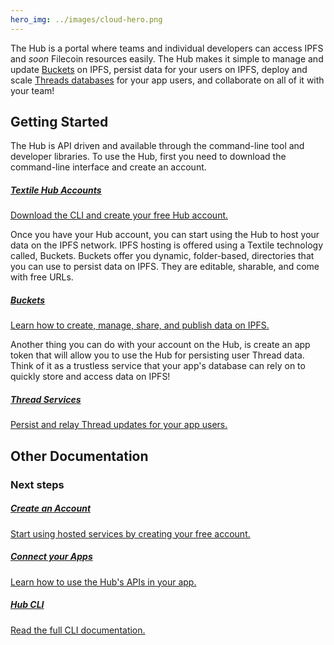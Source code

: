 ```yaml
---
hero_img: ../images/cloud-hero.png
---
```


The Hub is a portal where teams and individual developers can access IPFS and *soon* Filecoin resources easily. The Hub makes it simple to manage and update [Buckets](../hub/buckets.md) on IPFS, persist data for your users on IPFS, deploy and scale [Threads databases](../threads/index.md) for your app users, and collaborate on all of it with your team!

## Getting Started

The Hub is API driven and available through the command-line tool and developer libraries. To use the Hub, first you need to download the command-line interface and create an account.

<div class="txtl-options half">
  <a href="../hub/accounts" class="box">
    <h5>Textile Hub Accounts</h5>
    <p>Download the CLI and create your free Hub account.</p>
  </a>
</div>

Once you have your Hub account, you can start using the Hub to host your data on the IPFS network. IPFS hosting is offered using a Textile technology called, Buckets. Buckets offer you dynamic, folder-based, directories that you can use to persist data on IPFS. They are editable, sharable, and come with free URLs. 

<div class="txtl-options half">
  <a href="../hub/buckets" class="box">
    <h5>Buckets</h5>
    <p>Learn how to create, manage, share, and publish data on IPFS.</p>
  </a>
</div>

Another thing you can do with your account on the Hub, is create an app token that will allow you to use the Hub for persisting user Thread data. Think of it as a trustless service that your app's database can rely on to quickly store and access data on IPFS!

<div class="txtl-options half">
  <a href="../hub/app-apis#thread-services" class="box">
    <h5>Thread Services</h5>
    <p>Persist and relay Thread updates for your app users.</p>
  </a>
  <span class="box-space"> </span>
  <span class="box-fill">
  </span>
</div>

## Other Documentation

### Next steps

<div class="txtl-options">
  <a href="../hub/accounts" class="box">
    <h5>Create an Account</h5>
    <p>Start using hosted services by creating your free account.</p>
  </a>
  <span class="box-space"> </span>
  <a href="../hub/app-apis" class="box">
    <h5>Connect your Apps</h5>
    <p>Learn how to use the Hub's APIs in your app.</p>
  </a>
  <span class="box-space"> </span>
  <a href="../hub/cli/hub" class="box">
    <h5>Hub CLI</h5>
    <p>Read the full CLI documentation.</p>
  </a>
</div>
